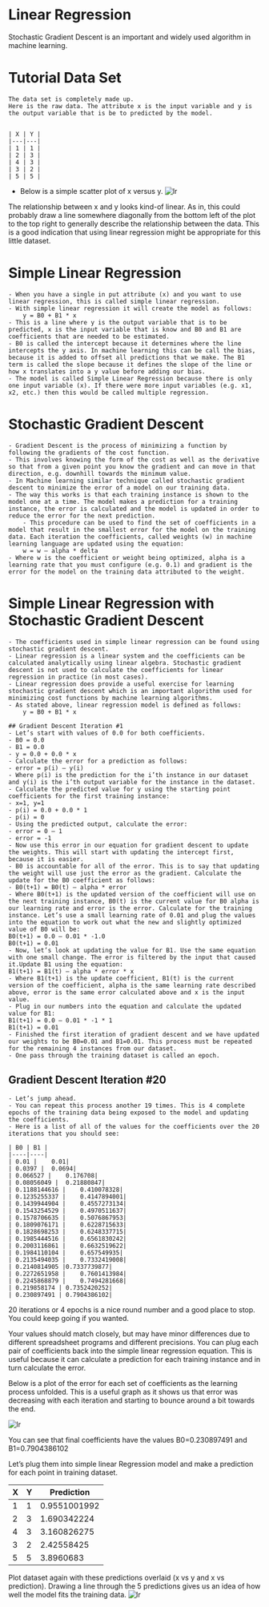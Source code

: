 Linear Regression
===

Stochastic Gradient Descent is an important and widely used algorithm in machine learning.

# Tutorial Data Set
	The data set is completely made up.
	Here is the raw data. The attribute x is the input variable and y is the output variable that is be to predicted by the model.


	| X | Y |
	|---|---|
	| 1 | 1 |
	| 2 | 3 |
	| 4 | 3 |
	| 3 | 2 |
	| 5 | 5 |
	

- Below is a simple scatter plot of x versus y.
	![lr](https://user-images.githubusercontent.com/33459977/63126611-dee10300-bfcd-11e9-88f8-bc24bc0642c9.png)

The relationship between x and y looks kind-of linear. As in, this could probably draw a line somewhere diagonally from the bottom left of the plot to the top right to generally describe the relationship between the data. This is a good indication that using linear regression might be appropriate for this little dataset.

# Simple Linear Regression
	- When you have a single in put attribute (x) and you want to use linear regression, this is called simple linear regression.
	- With simple linear regression it will create the model as follows:
		y = B0 + B1 * x
	- This is a line where y is the output variable that is to be predicted, x is the input variable that is know and B0 and B1 are coefficients that are needed to be estimated.
	- B0 is called the intercept because it determines where the line intercepts the y axis. In machine learning this can be call the bias, because it is added to offset all predictions that we make. The B1 term is called the slope because it defines the slope of the line or how x translates into a y value before adding our bias.
	- The model is called Simple Linear Regression because there is only one input variable (x). If there were more input variables (e.g. x1, x2, etc.) then this would be called multiple regression.

# Stochastic Gradient Descent
	- Gradient Descent is the process of minimizing a function by following the gradients of the cost function.
	- This involves knowing the form of the cost as well as the derivative so that from a given point you know the gradient and can move in that direction, e.g. downhill towards the minimum value.
	- In Machine learning similar technique called stochastic gradient descent to minimize the error of a model on our training data.
	- The way this works is that each training instance is shown to the model one at a time. The model makes a prediction for a training instance, the error is calculated and the model is updated in order to reduce the error for the next prediction.
        - This procedure can be used to find the set of coefficients in a model that result in the smallest error for the model on the training data. Each iteration the coefficients, called weights (w) in machine learning language are updated using the equation:
	 	w = w – alpha * delta
	- Where w is the coefficient or weight being optimized, alpha is a learning rate that you must configure (e.g. 0.1) and gradient is the error for the model on the training data attributed to the weight.

# Simple Linear Regression with Stochastic Gradient Descent
	- The coefficients used in simple linear regression can be found using stochastic gradient descent.
	- Linear regression is a linear system and the coefficients can be calculated analytically using linear algebra. Stochastic gradient descent is not used to calculate the coefficients for linear regression in practice (in most cases).
	- Linear regression does provide a useful exercise for learning stochastic gradient descent which is an important algorithm used for minimizing cost functions by machine learning algorithms.
	- As stated above, linear regression model is defined as follows:
		y = B0 + B1 * x

	## Gradient Descent Iteration #1
	- Let’s start with values of 0.0 for both coefficients.
	- B0 = 0.0
	- B1 = 0.0
	- y = 0.0 + 0.0 * x
	- Calculate the error for a prediction as follows:
	- error = p(i) – y(i)
	- Where p(i) is the prediction for the i’th instance in our dataset and y(i) is the i’th output variable for the instance in the dataset.
	- Calculate the predicted value for y using the starting point coefficients for the first training instance:
	- x=1, y=1
	- p(i) = 0.0 + 0.0 * 1
	- p(i) = 0
	- Using the predicted output, calculate the error:
	- error = 0 – 1
	- error = -1
	- Now use this error in our equation for gradient descent to update the weights. This will start with updating the intercept first, because it is easier.
	- B0 is accountable for all of the error. This is to say that updating the weight will use just the error as the gradient. Calculate the update for the B0 coefficient as follows:
	- B0(t+1) = B0(t) – alpha * error
	- Where B0(t+1) is the updated version of the coefficient will use on the next training instance, B0(t) is the current value for B0 alpha is our learning rate and error is the error. Calculate for the training instance. Let’s use a small learning rate of 0.01 and plug the values into the equation to work out what the new and slightly optimized value of B0 will be:
	B0(t+1) = 0.0 – 0.01 * -1.0
	B0(t+1) = 0.01
	- Now, let’s look at updating the value for B1. Use the same equation with one small change. The error is filtered by the input that caused it.Update B1 using the equation:
	B1(t+1) = B1(t) – alpha * error * x
	- Where B1(t+1) is the update coefficient, B1(t) is the current version of the coefficient, alpha is the same learning rate described above, error is the same error calculated above and x is the input value.
	- Plug in our numbers into the equation and calculate the updated value for B1:
	B1(t+1) = 0.0 – 0.01 * -1 * 1
	B1(t+1) = 0.01
	- Finished the first iteration of gradient descent and we have updated our weights to be B0=0.01 and B1=0.01. This process must be repeated for the remaining 4 instances from our dataset.
	- One pass through the training dataset is called an epoch.

## Gradient Descent Iteration #20
	- Let’s jump ahead.
	- You can repeat this process another 19 times. This is 4 complete epochs of the training data being exposed to the model and updating the coefficients.
	- Here is a list of all of the values for the coefficients over the 20 iterations that you should see:

	| B0 | B1 |
	|----|----|
	| 0.01 |	0.01|
	| 0.0397 |	0.0694|
	| 0.066527 |	0.176708|
	| 0.08056049 |	0.21880847|
	| 0.1188144616 |	0.410078328|
	| 0.1235255337 |	0.4147894001|
	| 0.1439944904 |	0.4557273134|
	| 0.1543254529 |	0.4970511637|
	| 0.1578706635 |	0.5076867953|
	| 0.1809076171 |	0.6228715633|
	| 0.1828698253 |	0.6248337715|
	| 0.1985444516 |	0.6561830242|
	| 0.2003116861 |	0.6632519622|
	| 0.1984110104 |	0.657549935|
	| 0.2135494035 |	0.7332419008|
	| 0.2140814905 |0.7337739877|
	| 0.2272651958 |	0.7601413984|
	| 0.2245868879 |	0.7494281668|
	| 0.219858174 |	0.7352420252|
	| 0.230897491 |	0.7904386102|

20 iterations or 4 epochs is a nice round number and a good place to stop. You could keep going if you wanted.

Your values should match closely, but may have minor differences due to different spreadsheet programs and different precisions. You can plug each pair of coefficients back into the simple linear regression equation. This is useful because it can calculate a prediction for each training instance and in turn calculate the error.

Below is a plot of the error for each set of coefficients as the learning process unfolded. This is a useful graph as it shows us that error was decreasing with each iteration and starting to bounce around a bit towards the end.

![lr](https://user-images.githubusercontent.com/33459977/63127359-c83bab80-bfcf-11e9-918e-c0066e02bc18.png)

You can see that final coefficients have the values B0=0.230897491 and B1=0.7904386102

Let’s plug them into simple linear Regression model and make a prediction for each point in training dataset.

| X | Y | Prediction |
|---|---|------------|
| 1 | 1 |0.9551001992|
| 2 | 3 |1.690342224 |
| 4 | 3 |3.160826275 |
| 3 | 2 |2.42558425  |
| 5 | 5 |3.8960683   |

Plot dataset again with these predictions overlaid (x vs y and x vs prediction). Drawing a line through the 5 predictions gives us an idea of how well the model fits the training data.
![lr](https://user-images.githubusercontent.com/33459977/63127501-21a3da80-bfd0-11e9-979f-50cb0c39092a.png)
